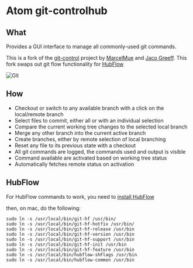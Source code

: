 # Atom git-controlhub

## What

Provides a GUI interface to manage all commonly-used git commands.

This is a fork of the [git-control](https://atom.io/packages/git-control) project by [MarcelMue](https://github.com/MarcelMue) and [Jaco Greeff](https://github.com/jacogr). This fork swaps out git flow functionality for [HubFlow](https://datasift.github.io/gitflow/)

![Git](https://raw.githubusercontent.com/jacogr/atom-git-control/master/screenshots/git-01.png)

## How

- Checkout or switch to any available branch with a click on the local/remote branch
- Select files to commit, either all or with an individual selection
- Compare the current working tree changes to the selected local branch
- Merge any other branch into the current active branch
- Create branches, either by remote selection of local branching
- Reset any file to its previous state with a checkout
- All git commands are logged, the commands used and output is visible
- Command available are activated based on working tree status
- Automatically fetches remote status on activation

## HubFlow

For HubFlow commands to work, you need to [install HubFlow](https://datasift.github.io/gitflow/TheHubFlowTools.html)

then, on mac, do the following:

```
sudo ln -s /usr/local/bin/git-hf /usr/bin/
sudo ln -s /usr/local/bin/git-hf-hotfix /usr/bin/
sudo ln -s /usr/local/bin/git-hf-release /usr/bin
sudo ln -s /usr/local/bin/git-hf-version /usr/bin
sudo ln -s /usr/local/bin/git-hf-support /usr/bin
sudo ln -s /usr/local/bin/git-hf-init /usr/bin
sudo ln -s /usr/local/bin/git-hf-feature /usr/bin
sudo ln -s /usr/local/bin/hubflow-shFlags /usr/bin
sudo ln -s /usr/local/bin/hubflow-common /usr/bin
```
